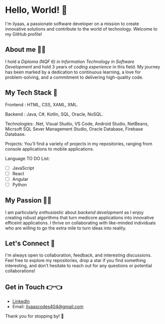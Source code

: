 # Hello, World! 👋
I'm ilyaas, a passionate software developer on a mission to create innovative solutions and contribute to the world of technology. Welcome to my GitHub profile!

## About me 👨‍🎓
I hold a _Diploma (NQF 6) in Information Technology in Software Development_ and hold 3 years of *coding experience* in this field.
My journey has been marked by a dedication to continuous learning, a love for problem-solving, and a commitment to delivering high-quality code.

## My Tech Stack 💪
Frontend : HTML, CSS, XAML, XML.

Backend : Java, C#, Kotlin, SQL, Oracle, NoSQL.

Technologies: .Net, Visual Studio, VS Code, Android Studio, NetBeans, Micrsoft SQL Sever Management Studio, Oracle Database, Firebase Database.

Projects: You'll find a variety of projects in my repositories, ranging from console applications to mobile applications.

Language TO DO List:

- [ ] JavaScript
- [ ] React
- [ ] Angular
- [ ] Python

## My Passion 👨‍💻
I am particularly _enthusiastic_ about _backend development_ as I enjoy creating robust algorithms that turn medicore applications into innovative efficeint applications.
I thrive on collaborating with like-minded individuals who are willing to go the extra mile to turn ideas into reality.

## Let's Connect 🤝
I'm always open to collaboration, feedback, and interesting discussions. 
Feel free to explore my repositories, drop a star if you find something interesting, and don't hesitate to reach out for any questions or potential collaborations!

## Get in Touch 👉👈
- [LinkedIn](https://www.linkedin.com/in/ilyaas-davids-b18a65219)
- Email: ilyaascodes404@gmail.com

Thank you for stopping by! 🚀
